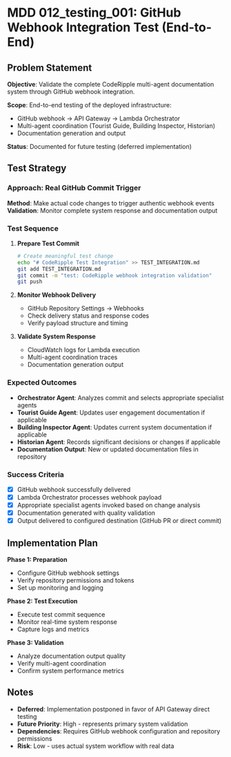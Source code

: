 # MDD 012_testing_001: GitHub Webhook Integration Test (End-to-End)

## Problem Statement

**Objective**: Validate the complete CodeRipple multi-agent documentation system through GitHub webhook integration.

**Scope**: End-to-end testing of the deployed infrastructure:
- GitHub webhook → API Gateway → Lambda Orchestrator
- Multi-agent coordination (Tourist Guide, Building Inspector, Historian)
- Documentation generation and output

**Status**: Documented for future testing (deferred implementation)

## Test Strategy

### **Approach**: Real GitHub Commit Trigger
**Method**: Make actual code changes to trigger authentic webhook events
**Validation**: Monitor complete system response and documentation output

### **Test Sequence**
1. **Prepare Test Commit**
   ```bash
   # Create meaningful test change
   echo "# CodeRipple Test Integration" >> TEST_INTEGRATION.md
   git add TEST_INTEGRATION.md
   git commit -m "test: CodeRipple webhook integration validation"
   git push
   ```

2. **Monitor Webhook Delivery**
   - GitHub Repository Settings → Webhooks
   - Check delivery status and response codes
   - Verify payload structure and timing

3. **Validate System Response**
   - CloudWatch logs for Lambda execution
   - Multi-agent coordination traces
   - Documentation generation output

### **Expected Outcomes**
- **Orchestrator Agent**: Analyzes commit and selects appropriate specialist agents
- **Tourist Guide Agent**: Updates user engagement documentation if applicable
- **Building Inspector Agent**: Updates current system documentation if applicable  
- **Historian Agent**: Records significant decisions or changes if applicable
- **Documentation Output**: New or updated documentation files in repository

### **Success Criteria**
- [x] GitHub webhook successfully delivered
- [x] Lambda Orchestrator processes webhook payload
- [x] Appropriate specialist agents invoked based on change analysis
- [x] Documentation generated with quality validation
- [x] Output delivered to configured destination (GitHub PR or direct commit)

## Implementation Plan

**Phase 1: Preparation**
- Configure GitHub webhook settings
- Verify repository permissions and tokens
- Set up monitoring and logging

**Phase 2: Test Execution**
- Execute test commit sequence
- Monitor real-time system response
- Capture logs and metrics

**Phase 3: Validation**
- Analyze documentation output quality
- Verify multi-agent coordination
- Confirm system performance metrics

## Notes

- **Deferred**: Implementation postponed in favor of API Gateway direct testing
- **Future Priority**: High - represents primary system validation
- **Dependencies**: Requires GitHub webhook configuration and repository permissions
- **Risk**: Low - uses actual system workflow with real data
